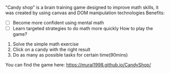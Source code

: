 
"Candy shop” is a brain training game designed to improve math skills, it was created  by using canvas and DOM manipulation technologies
Benefits:
- [ ] Become more confident using mental math
- [ ] Learn targeted strategies to do math more quickly 
How to play the game?
1. Solve the simple math exercise 
2. Click on a candy with the right result
3. Do as many as possible tasks for certain time(90mins)

You can find the game here: https://murai1998.github.io/CandyShop/
